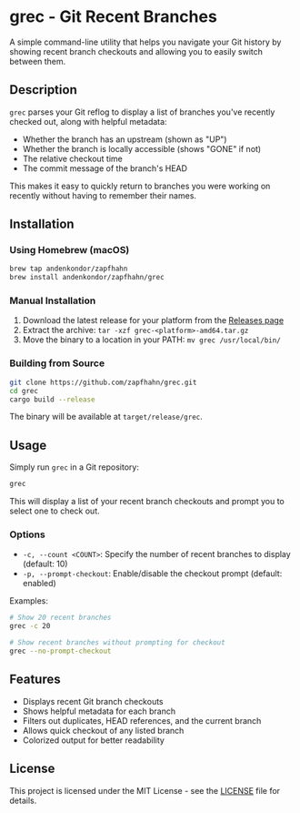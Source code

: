 # grec - Git Recent Branches

A simple command-line utility that helps you navigate your Git history by showing recent branch checkouts and allowing you to easily switch between them.

## Description

`grec` parses your Git reflog to display a list of branches you've recently checked out, along with helpful metadata:

- Whether the branch has an upstream (shown as "UP")
- Whether the branch is locally accessible (shows "GONE" if not)
- The relative checkout time
- The commit message of the branch's HEAD

This makes it easy to quickly return to branches you were working on recently without having to remember their names.

## Installation

### Using Homebrew (macOS)

```bash
brew tap andenkondor/zapfhahn
brew install andenkondor/zapfhahn/grec
```

### Manual Installation

1. Download the latest release for your platform from the [Releases page](https://github.com/zapfhahn/grec/releases)
2. Extract the archive: `tar -xzf grec-<platform>-amd64.tar.gz`
3. Move the binary to a location in your PATH: `mv grec /usr/local/bin/`

### Building from Source

```bash
git clone https://github.com/zapfhahn/grec.git
cd grec
cargo build --release
```

The binary will be available at `target/release/grec`.

## Usage

Simply run `grec` in a Git repository:

```bash
grec
```

This will display a list of your recent branch checkouts and prompt you to select one to check out.

### Options

- `-c, --count <COUNT>`: Specify the number of recent branches to display (default: 10)
- `-p, --prompt-checkout`: Enable/disable the checkout prompt (default: enabled)

Examples:

```bash
# Show 20 recent branches
grec -c 20

# Show recent branches without prompting for checkout
grec --no-prompt-checkout
```

## Features

- Displays recent Git branch checkouts
- Shows helpful metadata for each branch
- Filters out duplicates, HEAD references, and the current branch
- Allows quick checkout of any listed branch
- Colorized output for better readability

## License

This project is licensed under the MIT License - see the [LICENSE](LICENSE) file for details.
